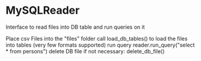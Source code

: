 MySQLReader
===================

Interface to read files into DB table and run queries on it


Place csv Files into the "files" folder
call load_db_tables() to load the files into tables (very few formats supported)
run query reader.run_query("select * from persons")
delete DB file if not necessary: delete_db_file()